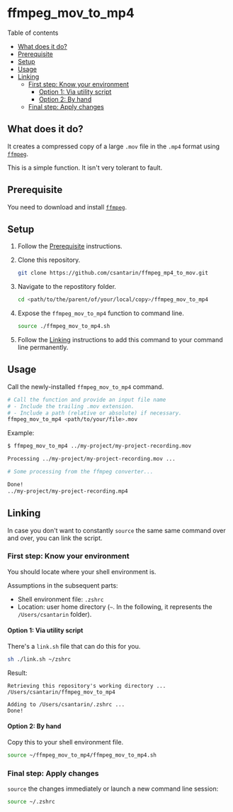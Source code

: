 # ffmpeg_mov_to_mp4

Table of contents
- [What does it do?](#what-does-it-do)
- [Prerequisite](#prerequisite)
- [Setup](#setup)
- [Usage](#usage)
- [Linking](#linking)
	- [First step: Know your environment](#first-step-know-your-environment)
		- [Option 1: Via utility script](#option-1-via-utility-script)
		- [Option 2: By hand](#option-2-by-hand)
	- [Final step: Apply changes](#final-step-apply-changes)

## What does it do?

It creates a compressed copy of a large `.mov` file in the `.mp4` format using [`ffmpeg`](https://ffmpeg.org).

This is a simple function. It isn't very tolerant to fault.


## Prerequisite

You need to download and install [`ffmpeg`](https://ffmpeg.org).

## Setup

1. Follow the [Prerequisite](#prerequisite) instructions.

2. Clone this repository.
    ```sh
	git clone https://github.com/csantarin/ffmpeg_mp4_to_mov.git
    ```

3. Navigate to the repostitory folder.
	```sh
	cd <path/to/the/parent/of/your/local/copy>/ffmpeg_mov_to_mp4
	```

4. Expose the `ffmpeg_mov_to_mp4` function to command line.

	```sh
	source ./ffmpeg_mov_to_mp4.sh 
	```

5. Follow the [Linking](#linking) instructions to add this command to your command line permanently.

## Usage

Call the newly-installed `ffmpeg_mov_to_mp4` command.

```sh
# Call the function and provide an input file name
# - Include the trailing .mov extension.
# - Include a path (relative or absolute) if necessary.
ffmpeg_mov_to_mp4 <path/to/your/file>.mov
```

Example:

```sh
$ ffmpeg_mov_to_mp4 ../my-project/my-project-recording.mov

Processing ../my-project/my-project-recording.mov ...

# Some processing from the ffmpeg converter...

Done!
../my-project/my-project-recording.mp4
```

## Linking

In case you don't want to constantly `source` the same same command over and over, you can link the script.

### First step: Know your environment

You should locate where your shell environment is.

Assumptions in the subsequent parts:
- Shell environment file: `.zshrc`
- Location: user home directory (`~`. In the following, it represents the `/Users/csantarin` folder).

#### Option 1: Via utility script

There's a `link.sh` file that can do this for you.

```sh
sh ./link.sh ~/zshrc
```

Result:

```
Retrieving this repository's working directory ...
/Users/csantarin/ffmpeg_mov_to_mp4

Adding to /Users/csantarin/.zshrc ...
Done!
```

#### Option 2: By hand

Copy this to your shell environment file.

```sh
source ~/ffmpeg_mov_to_mp4/ffmpeg_mov_to_mp4.sh
```

### Final step: Apply changes

`source` the changes immediately or launch a new command line session:

```sh
source ~/.zshrc
```
